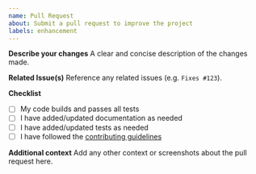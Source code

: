 ```yaml
---
name: Pull Request
about: Submit a pull request to improve the project
labels: enhancement
---
```


**Describe your changes**
A clear and concise description of the changes made.

**Related Issue(s)**
Reference any related issues (e.g. `Fixes #123`).

**Checklist**
- [ ] My code builds and passes all tests
- [ ] I have added/updated documentation as needed
- [ ] I have added/updated tests as needed
- [ ] I have followed the [contributing guidelines](../CONTRIBUTING.md)

**Additional context**
Add any other context or screenshots about the pull request here.
